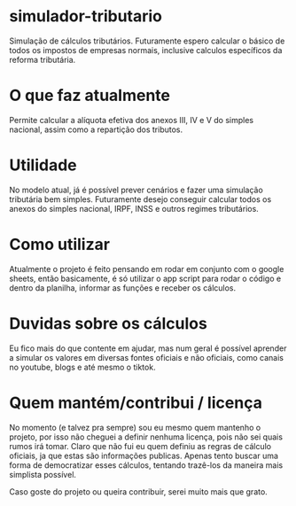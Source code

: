 # simulador-tributario
Simulação de cálculos tributários. Futuramente espero calcular o básico de todos os impostos de empresas normais, inclusive calculos específicos da reforma tributária.
# O que faz atualmente
Permite calcular a alíquota efetiva dos anexos III, IV e V do simples nacional, assim como a repartição dos tributos.
# Utilidade
No modelo atual, já é possível prever cenários e fazer uma simulação tributária bem simples.
Futuramente desejo conseguir calcular todos os anexos do simples nacional, IRPF, INSS e outros regimes tributários.
# Como utilizar
Atualmente o projeto é feito pensando em rodar em conjunto com o google sheets, então basicamente, é só utilizar o app script para rodar o código e dentro da planilha, informar as funções e receber os cálculos.
# Duvidas sobre os cálculos
Eu fico mais do que contente em ajudar, mas num geral é possível aprender a simular os valores em diversas fontes oficiais e não oficiais, como canais no youtube, blogs e até mesmo o tiktok.
# Quem mantém/contribui / licença
No momento (e talvez pra sempre) sou eu mesmo quem mantenho o projeto, por isso não cheguei a definir nenhuma licença, pois não sei quais rumos irá tomar.
Claro que não fui eu quem definiu as regras de cálculo oficiais, ja que estas são informações publicas. Apenas tento buscar uma forma de democratizar esses cálculos, tentando trazê-los da maneira mais simplista possível.

Caso goste do projeto ou queira contribuir, serei muito mais que grato.

